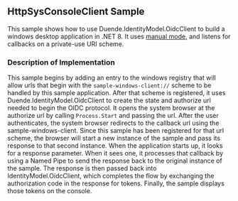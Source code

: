 ## HttpSysConsoleClient Sample
This sample shows how to use Duende.IdentityModel.OidcClient to build a windows desktop
application in .NET 8. It uses [manual
mode](https://docs.duendesoftware.com/foss/identitymodel.oidcclient/manual/), and listens for
callbacks on a private-use URI scheme.

### Description of Implementation
This sample begins by adding an entry to the windows registry that will allow urls that
begin with the `sample-windows-client://` scheme to be handled by this sample application.
After that scheme is registered, it uses Duende.IdentityModel.OidcClient to create the
state and authorize url needed to begin the OIDC protocol. It opens the system browser at
the authorize url by calling `Process.Start` and passing the url. After the user
authenticates, the system browser redirects to the callback url using the
sample-windows-client. Since this sample has been registered for that url scheme, the
browser will start a new instance of the sample and pass its response to that second
instance. When the application starts up, it looks for a response parameter. When it sees
one, it processes that callback by using a Named Pipe to send the response back to the
original instance of the sample. The response is then passed back into
IdentityModel.OidcClient, which completes the flow by exchanging the authorization code in
the response for tokens. Finally, the sample displays those tokens on the console.
